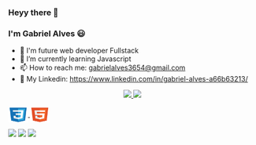 ### Heyy there 👋 
### I'm Gabriel Alves 😃

- 🔭 I'm future web developer Fullstack
- 🌱 I’m currently learning Javascript
- 📫 How to reach me: gabrielalves3654@gmail.com 
- 📍 My Linkedin: https://www.linkedin.com/in/gabriel-alves-a66b63213/ 
<div align="center">
  <a href="https://github.com/gaalvesj">
  <img height="180em" src="https://github-readme-stats.vercel.app/api?username=gaalvesj&show_icons=true&theme=light&include_all_commits=true&count_private=true"/>
  <img height="180em" src="https://github-readme-stats.vercel.app/api/top-langs/?username=gaalvesj&layout=compact&langs_count=7&theme=light"/>
</div>

<div style="display: inline_block"><br>
<img align="center" alt="Alves-CSS" height="30" width="40" src="https://raw.githubusercontent.com/devicons/devicon/master/icons/css3/css3-original.svg">
<img align="center" alt="Alves-HTML" height="30" width="40" src="https://raw.githubusercontent.com/devicons/devicon/master/icons/html5/html5-original.svg">

</div>

  <a href="https://www.instagram.com/gaalvesj/" target="_blank"><img src="https://img.shields.io/badge/-Instagram-%23E4405F?style=for-the-badge&logo=instagram&logoColor=white" target="_blank"></a>
  <a href = "mailto:gabrielalves3654@gmail.com"><img src="https://img.shields.io/badge/-Gmail-%23333?style=for-the-badge&logo=gmail&logoColor=white" target="_blank"></a>
  <a href="https://www.linkedin.com/in/gabriel-alves-a66b63213/" target="_blank"><img src="https://img.shields.io/badge/-LinkedIn-%230077B5?style=for-the-badge&logo=linkedin&logoColor=white" target="_blank"></a> 
</div>
